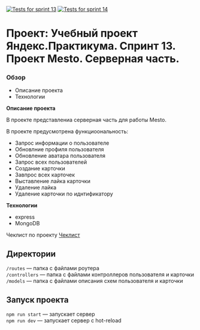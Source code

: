 [![Tests for sprint 13](https://github.com/Evgeta/express-mesto-gha/actions/workflows/tests-13-sprint.yml/badge.svg)](https://github.com/Evgeta/express-mesto-gha/actions/workflows/tests-13-sprint.yml) [![Tests for sprint 14](https://github.com/Evgeta/express-mesto-gha/actions/workflows/tests-14-sprint.yml/badge.svg)](https://github.com/Evgeta/express-mesto-gha/actions/workflows/tests-14-sprint.yml)


# Проект: Учебный проект Яндекс.Практикума. Спринт 13. Проект Mesto. Серверная часть. 

### Обзор
* Описание проекта
* Технологии

**Описание проекта**

 В проекте представлениа серверная часть для работы Mesto.

 В проекте предусмотрена функциоональность:
  * Запрос информации о пользователе
  * Обновлние профиля пользователя
  * Обновление аватара пользователя
  * Запрос всех пользователей
  * Создание карточки
  * Завпрос всех карточек
  * Выставление лайка карточки
  * Удаление лайка
  * Удаление карточки по иднтификатору

**Технологии**

* express
* MongoDB

Чеклист по проекту [Чеклист](https://code.s3.yandex.net/web-developer/checklists/new-program/checklist-13/index.html)

## Директории

`/routes` — папка с файлами роутера  
`/controllers` — папка с файлами контроллеров пользователя и карточки   
`/models` — папка с файлами описания схем пользователя и карточки  


## Запуск проекта

`npm run start` — запускает сервер   
`npm run dev` — запускает сервер с hot-reload

